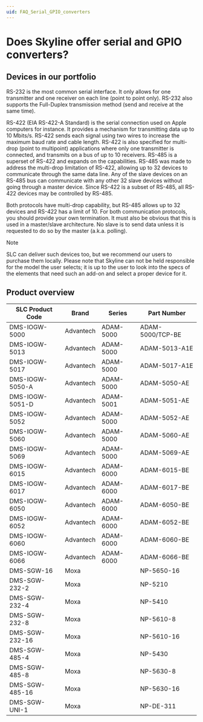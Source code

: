 ```yaml
---
uid: FAQ_Serial_GPIO_converters
---
```


# Does Skyline offer serial and GPIO converters?

## Devices in our portfolio

RS-232 is the most common serial interface. It only allows for one transmitter and one receiver on each line (point to point only). RS-232 also supports the Full-Duplex transmission method (send and receive at the same time).

RS-422 (EIA RS-422-A Standard) is the serial connection used on Apple computers for instance. It provides a mechanism for transmitting data up to 10 Mbits/s. RS-422 sends each signal using two wires to increase the maximum baud rate and cable length. RS-422 is also specified for multi-drop (point to multipoint) applications where only one transmitter is connected, and transmits on a bus of up to 10 receivers.  RS-485 is a superset of RS-422 and expands on the capabilities. RS-485 was made to address the multi-drop limitation of RS-422, allowing up to 32 devices to communicate through the same data line. Any of the slave devices on an RS-485 bus can communicate with any other 32 slave devices without going through a master device. Since RS-422 is a subset of RS-485, all RS-422 devices may be controlled by RS-485.

Both protocols have multi-drop capability, but RS-485 allows up to 32 devices and RS-422 has a limit of 10. For both communication protocols, you should provide your own termination. It must also be obvious that this is used in a master/slave architecture. No slave is to send data unless it is requested to do so by the master (a.k.a. polling).

> [!NOTE]
> SLC can deliver such devices too, but we recommend our users to purchase them locally. Please note that Skyline can not be held responsible for the model the user selects; it is up to the user to look into the specs of the elements that need such an add-on and select a proper device for it.

## Product overview

| SLC Product Code | Brand     | Series    | Part Number      |
|------------------|-----------|-----------|------------------|
| DMS-IOGW-5000    | Advantech | ADAM-5000 | ADAM-5000/TCP-BE |
| DMS-IOGW-5013    | Advantech | ADAM-5000 | ADAM-5013-A1E    |
| DMS-IOGW-5017    | Advantech | ADAM-5000 | ADAM-5017-A1E    |
| DMS-IOGW-5050-A  | Advantech | ADAM-5000 | ADAM-5050-AE     |
| DMS-IOGW-5051-D  | Advantech | ADAM-5001 | ADAM-5051-AE     |
| DMS-IOGW-5052    | Advantech | ADAM-5000 | ADAM-5052-AE     |
| DMS-IOGW-5060    | Advantech | ADAM-5000 | ADAM-5060-AE     |
| DMS-IOGW-5069    | Advantech | ADAM-5000 | ADAM-5069-AE     |
| DMS-IOGW-6015    | Advantech | ADAM-6000 | ADAM-6015-BE     |
| DMS-IOGW-6017    | Advantech | ADAM-6000 | ADAM-6017-BE     |
| DMS-IOGW-6050    | Advantech | ADAM-6000 | ADAM-6050-BE     |
| DMS-IOGW-6052    | Advantech | ADAM-6000 | ADAM-6052-BE     |
| DMS-IOGW-6060    | Advantech | ADAM-6000 | ADAM-6060-BE     |
| DMS-IOGW-6066    | Advantech | ADAM-6000 | ADAM-6066-BE     |
| DMS-SGW-16       | Moxa      |           | NP-5650-16       |
| DMS-SGW-232-2    | Moxa      |           | NP-5210          | 
| DMS-SGW-232-4    | Moxa      |           | NP-5410          |
| DMS-SGW-232-8    | Moxa      |           | NP-5610-8        |
| DMS-SGW-232-16   | Moxa      |           | NP-5610-16       |
| DMS-SGW-485-4    | Moxa      |           | NP-5430          |
| DMS-SGW-485-8    | Moxa      |           | NP-5630-8        |
| DMS-SGW-485-16   | Moxa      |           | NP-5630-16       |
| DMS-SGW-UNI-1    | Moxa      |           | NP-DE-311        |
